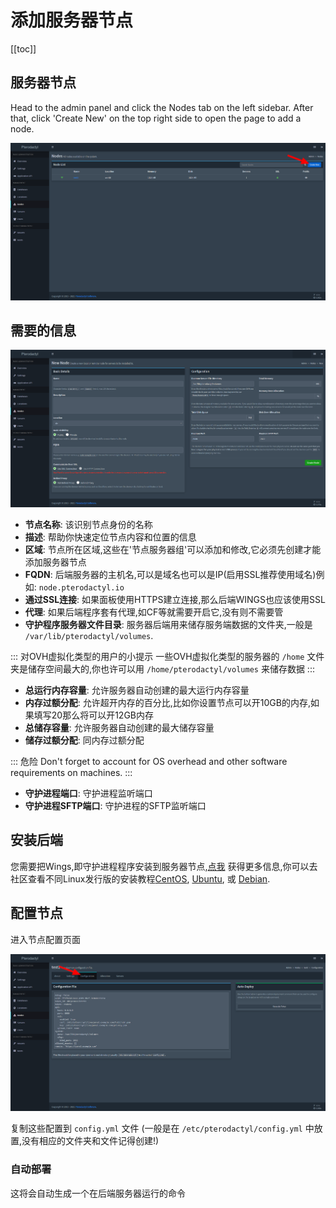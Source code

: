 # 添加服务器节点

[[toc]]
 
## 服务器节点
Head to the admin panel and click the Nodes tab on the left sidebar. After that, click 'Create New' on the
top right side to open the page to add a node.

![](../../../.vuepress/public/community/config/nodes/pterodactyl_add_node_create_button.png)

## 需要的信息

![](../../../.vuepress/public/community/config/nodes/pterodactyl_add_node_new_page.png)

* **节点名称**: 该识别节点身份的名称
* **描述**: 帮助你快速定位节点内容和位置的信息
* **区域**: 节点所在区域,这些在'节点服务器组'可以添加和修改,它必须先创建才能添加服务器节点
* **FQDN**: 后端服务器的主机名,可以是域名也可以是IP(启用SSL推荐使用域名)例如: `node.pterodactyl.io`
* **通过SSL连接**: 如果面板使用HTTPS建立连接,那么后端WINGS也应该使用SSL
* **代理**: 如果后端程序套有代理,如CF等就需要开启它,没有则不需要管
* **守护程序服务器文件目录**: 服务器后端用来储存服务端数据的文件夹,一般是 `/var/lib/pterodactyl/volumes`.

::: 对OVH虚拟化类型的用户的小提示
一些OVH虚拟化类型的服务器的 `/home` 文件夹是储存空间最大的,你也许可以用 `/home/pterodactyl/volumes` 来储存数据
:::

* **总运行内存容量**: 允许服务器自动创建的最大运行内存容量
* **内存过额分配**: 允许超开内存的百分比,比如你设置节点可以开10GB的内存,如果填写20那么将可以开12GB内存
* **总储存容量**: 允许服务器自动创建的最大储存容量
* **储存过额分配**: 同内存过额分配

::: 危险
Don't forget to account for OS overhead and other software requirements on machines.
::: 

* **守护进程端口**: 守护进程监听端口
* **守护进程SFTP端口**: 守护进程的SFTP监听端口

## 安装后端
您需要把Wings,即守护进程程序安装到服务器节点,[点我](/wings/installing.html)
获得更多信息,你可以去社区查看不同Linux发行版的安装教程[CentOS](/community/installation-guides/wings/centos7.html),
[Ubuntu](/community/installation-guides/wings/ubuntu1804.html), 或 [Debian](/community/installation-guides/wings/debian9.html).

## 配置节点
进入节点配置页面

![](../../../.vuepress/public/community/config/nodes/pterodactyl_add_node_config.png)

复制这些配置到 `config.yml` 文件 (一般是在 `/etc/pterodactyl/config.yml` 中放置,没有相应的文件夹和文件记得创建!)

### 自动部署
这将会自动生成一个在后端服务器运行的命令
